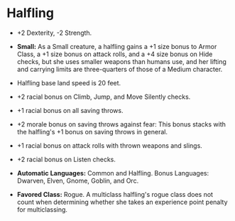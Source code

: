 # Halfling

* +2 Dexterity, -2 Strength.

* **Small:** As a Small creature, a halfling gains a +1 size bonus to Armor Class, a +1 size bonus on attack rolls, and a +4 size bonus on Hide checks, but she uses smaller weapons than humans use, and her lifting and carrying limits are three-quarters of those of a Medium character.

* Halfling base land speed is 20 feet.

* +2 racial bonus on Climb, Jump, and Move Silently checks.

* +1 racial bonus on all saving throws.

* +2 morale bonus on saving throws against fear: This bonus stacks with the halfling's +1 bonus on saving throws in general.

* +1 racial bonus on attack rolls with thrown weapons and slings.

* +2 racial bonus on Listen checks.

* **Automatic Languages:** Common and Halfling. Bonus Languages: Dwarven, Elven, Gnome, Goblin, and Orc.

* **Favored Class:** Rogue. A multiclass halfling's rogue class does not count when determining whether she takes an experience point penalty for multiclassing.
